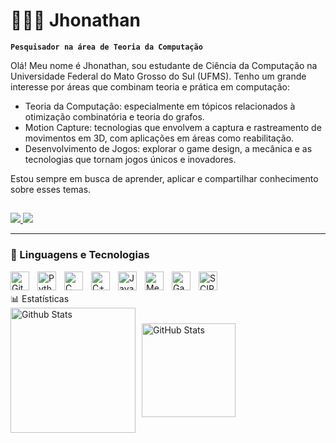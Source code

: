 # 👨🏻‍💻 Jhonathan 

**`Pesquisador na área de Teoria da Computação`**

Olá! Meu nome é Jhonathan, sou estudante de Ciência da Computação na Universidade Federal do Mato Grosso do Sul (UFMS). Tenho um grande interesse por áreas que combinam teoria e prática em computação:

- Teoria da Computação: especialmente em tópicos relacionados à otimização combinatória e teoria do grafos.
- Motion Capture: tecnologias que envolvem a captura e rastreamento de movimentos em 3D, com aplicações em áreas como reabilitação.
- Desenvolvimento de Jogos: explorar o game design, a mecânica e as tecnologias que tornam jogos únicos e inovadores.

Estou sempre em busca de aprender, aplicar e compartilhar conhecimento sobre esses temas.


  ##
 
<div> 
  <a href="mailto:jhonathanduartebarreto@gmail.com">
    <img src="https://img.shields.io/badge/-Gmail-%23333?style=for-the-badge&logo=gmail&logoColor=white" target="_blank">
  </a>

  <a href="https://www.linkedin.com/in/jhonathan-duarte-53b379360" target="_blank">
    <img src="https://img.shields.io/badge/-LinkedIn-%230077B5?style=for-the-badge&logo=linkedin&logoColor=white">
  </a>
</div>


---

### 🤖 Linguagens e Tecnologias

<img 
    align="left" 
    alt="Git" 
    title="Git"
    width="30px" 
    style="padding-right: 10px;" 
    src="https://cdn.jsdelivr.net/gh/devicons/devicon@latest/icons/git/git-original.svg" 
/>
<img 
    align="left" 
    alt="Python" 
    title="Python"
    width="30px" 
    style="padding-right: 10px;" 
    src="https://cdn.jsdelivr.net/gh/devicons/devicon@latest/icons/python/python-original.svg" 
/>
<img 
    align="left" 
    alt="C" 
    title="C"
    width="30px" 
    style="padding-right: 10px;" 
    src="https://img.icons8.com/?size=512&id=40670&format=png" 
/>
<img 
    align="left" 
    alt="C++" 
    title="C++"
    width="30px" 
    style="padding-right: 10px;" 
    src="https://cdn-icons-png.flaticon.com/512/6132/6132222.png" 
/>
<img 
    align="left" 
    alt="Java" 
    title="Java"
    width="30px" 
    style="padding-right: 10px;" 
    src="https://cdn.jsdelivr.net/gh/devicons/devicon@latest/icons/java/java-original.svg" 
/>
<img 
    align="left" 
    alt="Mediapipe" 
    title="Mediapipe"
    width="30px" 
    style="padding-right: 10px;" 
    src="https://res.cloudinary.com/startup-grind/image/upload/c_fill,dpr_2.0,f_auto,g_center,q_auto:good/v1/gcs/platform-data-goog/events/mediapipe_icon.png" 
/>
<img 
    align="left" 
    alt="GameMaker" 
    title="GameMaker"
    width="30px" 
    style="padding-right: 10px;" 
    src="https://user-images.githubusercontent.com/60024796/170530530-b17fc2f4-91ad-4b2b-ad58-d6d4b3ed9aac.png" 
/>
<img 
    align="left" 
    alt="SCIP" 
    title="SCIP"
    width="30px" 
    style="padding-right: 10px;" 
    src="https://www.ecole.ai/2021/ml4co-competition/images/skippy_logo_ml4co.png" 
/>

<br/>
<br/>
📊 Estatísticas

<div style="display: flex; align-items: center;">
  <img 
    alt="Github Stats" 
    height="200" 
    style="padding-right: 10px;" 
    src="https://github-readme-stats.vercel.app/api?username=jhonathaann&show_icons=true&theme=dark&include_all_commits=true&locale=pt-br" 
  />
  <img 
    alt="GitHub Stats" 
    height="150" 
    src="https://github-readme-stats.vercel.app/api/top-langs/?username=jhonathaann&theme=dark&layout=compact&custom_title=Tecnologias&langs_count=6" 
  />
</div>

